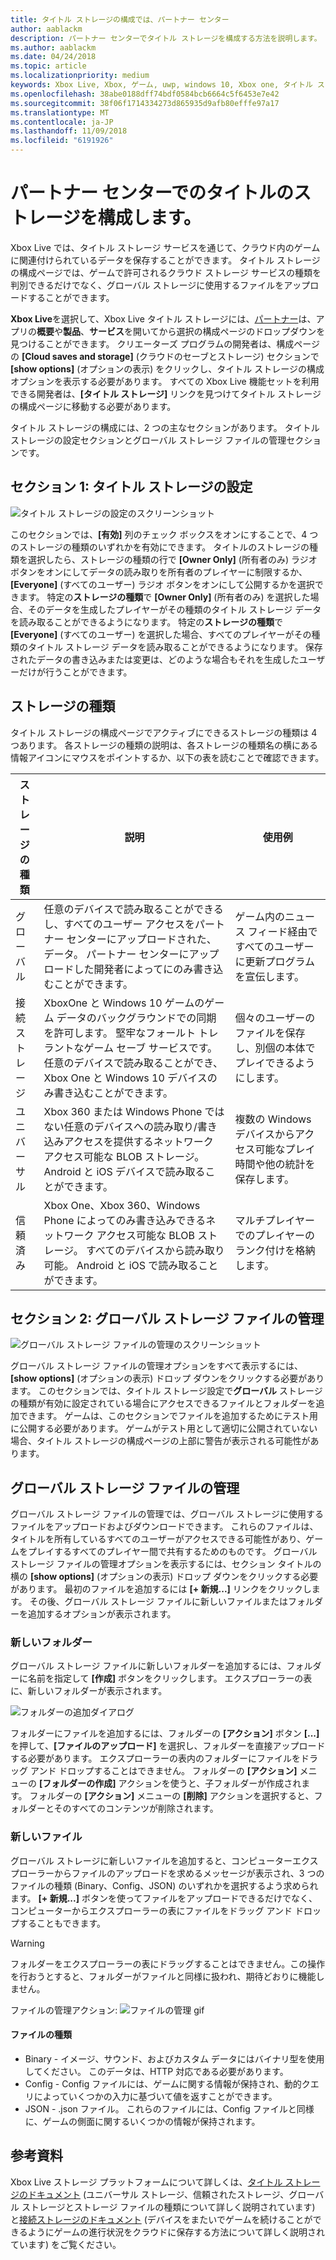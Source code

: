 ```yaml
---
title: タイトル ストレージの構成では、パートナー センター
author: aablackm
description: パートナー センターでタイトル ストレージを構成する方法を説明します。
ms.author: aablackm
ms.date: 04/24/2018
ms.topic: article
ms.localizationpriority: medium
keywords: Xbox Live, Xbox, ゲーム, uwp, windows 10, Xbox one, タイトル ストレージ, パートナー センター
ms.openlocfilehash: 38abe0188dff74bdf0584bcb6664c5f6453e7e42
ms.sourcegitcommit: 38f06f1714334273d865935d9afb80efffe97a17
ms.translationtype: MT
ms.contentlocale: ja-JP
ms.lasthandoff: 11/09/2018
ms.locfileid: "6191926"
---
```

# <a name="configure-storage-for-you-title-in-partner-center"></a>パートナー センターでのタイトルのストレージを構成します。

Xbox Live では、タイトル ストレージ サービスを通じて、クラウド内のゲームに関連付けられているデータを保存することができます。 タイトル ストレージの構成ページでは、ゲームで許可されるクラウド ストレージ サービスの種類を判別できるだけでなく、グローバル ストレージに使用するファイルをアップロードすることができます。

**Xbox Live**を選択して、Xbox Live タイトル ストレージには、[パートナー](https://partner.microsoft.com/dashboard)は、アプリの**概要**や**製品**、**サービス**を開いてから選択の構成ページのドロップダウンを見つけることができます。 クリエーターズ プログラムの開発者は、構成ページの **[Cloud saves and storage]** (クラウドのセーブとストレージ) セクションで **[show options]** (オプションの表示) をクリックし、タイトル ストレージの構成オプションを表示する必要があります。 すべての Xbox Live 機能セットを利用できる開発者は、**[タイトル ストレージ]** リンクを見つけてタイトル ストレージの構成ページに移動する必要があります。

タイトル ストレージの構成には、2 つの主なセクションがあります。 タイトル ストレージの設定セクションとグローバル ストレージ ファイルの管理セクションです。

## <a name="section-1-title-storage-settings"></a>セクション 1: タイトル ストレージの設定

![タイトル ストレージの設定のスクリーンショット](../../images/dev-center/title-storage/title-storage-settings.JPG)

このセクションでは、**[有効]** 列のチェック ボックスをオンにすることで、4 つのストレージの種類のいずれかを有効にできます。 タイトルのストレージの種類を選択したら、ストレージの種類の行で **[Owner Only]** (所有者のみ) ラジオ ボタンをオンにしてデータの読み取りを所有者のプレイヤーに制限するか、**[Everyone]** (すべてのユーザー) ラジオ ボタンをオンにして公開するかを選択できます。 特定の**ストレージの種類**で **[Owner Only]** (所有者のみ) を選択した場合、そのデータを生成したプレイヤーがその種類のタイトル ストレージ データを読み取ることができるようになります。 特定の**ストレージの種類**で **[Everyone]** (すべてのユーザー) を選択した場合、すべてのプレイヤーがその種類のタイトル ストレージ データを読み取ることができるようになります。 保存されたデータの書き込みまたは変更は、どのような場合もそれを生成したユーザーだけが行うことができます。

## <a name="storage-types"></a>ストレージの種類

タイトル ストレージの構成ページでアクティブにできるストレージの種類は 4 つあります。 各ストレージの種類の説明は、各ストレージの種類名の横にある情報アイコンにマウスをポイントするか、以下の表を読むことで確認できます。

|ストレージの種類 |説明 |使用例  |
|---------|---------|---------|
|グローバル             |任意のデバイスで読み取ることができるし、すべてのユーザー アクセスをパートナー センターにアップロードされた、データ。 パートナー センターにアップロードした開発者によってにのみ書き込むことができます。 | ゲーム内のニュース フィード経由ですべてのユーザーに更新プログラムを宣伝します。     |
|接続ストレージ  |XboxOne と Windows 10 ゲームのゲーム データのバックグラウンドでの同期を許可します。 堅牢なフォールト トレラントなゲーム セーブ サービスです。 任意のデバイスで読み取ることができ、Xbox One と Windows 10 デバイスのみ書き込むことができます。    | 個々のユーザーのファイルを保存し、別個の本体でプレイできるようにします。         |
|ユニバーサル          |Xbox 360 または Windows Phone ではない任意のデバイスへの読み取り/書き込みアクセスを提供するネットワーク アクセス可能な BLOB ストレージ。 Android と iOS デバイスで読み取ることができます。      | 複数の Windows デバイスからアクセス可能なプレイ時間や他の統計を保存します。        |
|信頼済み            |Xbox One、Xbox 360、Windows Phone によってのみ書き込みできるネットワーク アクセス可能な BLOB ストレージ。 すべてのデバイスから読み取り可能。 Android と iOS で読み取ることができます。     | マルチプレイヤーでのプレイヤーのランク付けを格納します。        |

## <a name="section-2-global-storage-file-management"></a>セクション 2: グローバル ストレージ ファイルの管理

![グローバル ストレージ ファイルの管理のスクリーンショット](../../images/dev-center/title-storage/global-storage-file-management.JPG)

グローバル ストレージ ファイルの管理オプションをすべて表示するには、**[show options]** (オプションの表示) ドロップ ダウンをクリックする必要があります。 このセクションでは、タイトル ストレージ設定で**グローバル** ストレージの種類が有効に設定されている場合にアクセスできるファイルとフォルダーを追加できます。 ゲームは、このセクションでファイルを追加するためにテスト用に公開する必要があります。 ゲームがテスト用として適切に公開されていない場合、タイトル ストレージの構成ページの上部に警告が表示される可能性があります。

## <a name="manage-global-storage-files"></a>グローバル ストレージ ファイルの管理

グローバル ストレージ ファイルの管理では、グローバル ストレージに使用するファイルをアップロードおよびダウンロードできます。 これらのファイルは、タイトルを所有しているすべてのユーザーがアクセスできる可能性があり、ゲームをプレイするすべてのプレイヤー間で共有するためのものです。 グローバル ストレージ ファイルの管理オプションを表示するには、セクション タイトルの横の **[show options]** (オプションの表示) ドロップ ダウンをクリックする必要があります。 最初のファイルを追加するには **[+ 新規...]** リンクをクリックします。 その後、グローバル ストレージ ファイルに新しいファイルまたはフォルダーを追加するオプションが表示されます。

### <a name="new-folders"></a>新しいフォルダー

グローバル ストレージ ファイルに新しいフォルダーを追加するには、フォルダーに名前を指定して **[作成]** ボタンをクリックします。 エクスプローラーの表に、新しいフォルダーが表示されます。

![フォルダーの追加ダイアログ](../../images/dev-center/title-storage/add-folder-global-storage-filled.JPG)

フォルダーにファイルを追加するには、フォルダーの **[アクション]** ボタン **[...]** を押して、**[ファイルのアップロード]** を選択し、フォルダーを直接アップロードする必要があります。 エクスプローラーの表内のフォルダーにファイルをドラッグ アンド ドロップすることはできません。 フォルダーの **[アクション]** メニューの **[フォルダーの作成]** アクションを使うと、子フォルダーが作成されます。 フォルダーの **[アクション]** メニューの **[削除]** アクションを選択すると、フォルダーとそのすべてのコンテンツが削除されます。

### <a name="new-files"></a>新しいファイル

グローバル ストレージに新しいファイルを追加すると、コンピューターエクスプローラーからファイルのアップロードを求めるメッセージが表示され、3 つのファイルの種類 (Binary、Config、JSON) のいずれかを選択するよう求められます。 **[+ 新規...]** ボタンを使ってファイルをアップロードできるだけでなく、コンピューターからエクスプローラーの表にファイルをドラッグ アンド ドロップすることもできます。

> [!WARNING]
> フォルダーをエクスプローラーの表にドラッグすることはできません。この操作を行おうとすると、フォルダーがファイルと同様に扱われ、期待どおりに機能しません。

ファイルの管理アクション: ![ファイルの管理 gif](../../images/dev-center/title-storage/global-storage-management.gif)

#### <a name="file-types"></a>ファイルの種類

* Binary - イメージ、サウンド、およびカスタム データにはバイナリ型を使用してください。 このデータは、HTTP 対応である必要があります。
* Config - Config ファイルには、ゲームに関する情報が保持され、動的クエリによっていくつかの入力に基づいて値を返すことができます。
* JSON - .json ファイル。 これらのファイルには、Config ファイルと同様に、ゲームの側面に関するいくつかの情報が保持されます。

## <a name="further-reading"></a>参考資料

Xbox Live ストレージ プラットフォームについて詳しくは、[タイトル ストレージのドキュメント](../../storage-platform/xbox-live-title-storage/xbox-live-title-storage.md) (ユニバーサル ストレージ、信頼されたストレージ、グローバル ストレージとストレージ ファイルの種類について詳しく説明されています) と[接続ストレージのドキュメント](../../storage-platform/connected-storage/connected-storage-overview.md) (デバイスをまたいでゲームを続けることができるようにゲームの進行状況をクラウドに保存する方法について詳しく説明されています) をご覧ください。